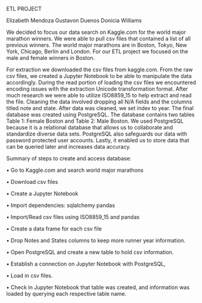 ETL PROJECT

Elizabeth Mendoza
Gustavon Duenos
Donicia Williams

We decided to focus our data search on Kaggle.com for the world major marathon winners. We were able to pull csv files that contained a list of all previous winners. The world major marathons are in Boston, Tokyo, New York, Chicago, Berlin and London. For our ETL project we focused on the male and female winners in Boston. 

For extraction we downloaded the csv files from kaggle.com. From the raw csv files, we created a Jupyter Notebook to be able to manipulate the data accordingly. During the read portion of loading the csv files we encountered encoding issues with the extraction Unicode transformation format. After much research we were able to utilize ISO8859_15 to help extract and read the file. Cleaning the data involved dropping all N/A fields and the columns titled note and state. After data was cleaned, we set index to year. 
The final database was created using PostgreSQL. The database contains two tables Table 1: Female Boston and Table 2: Male Boston. We used PostgreSQL because it is a relational database that allows us to collaborate and standardize diverse data sets. PostgreSQL also safeguards our data with password protected user accounts. Lastly, it enabled us to store data that can be queried later and increases data accuracy.

Summary of steps to create and access database: 

•	Go to Kaggle.com and search world major marathons 

•	Download csv files 

•	Create a Jupyter Notebook

•	Import dependencies: sqlalchemy pandas

•	Import/Read csv files using ISO8859_15 and pandas 

•	Create a data frame for each csv file

•	Drop Notes and States columns to keep more runner year information. 

•	Open PostgreSQL and create a new table to hold csv information.

•	Establish a connection on Jupyter Notebook with PostgreSQL,

•	Load in csv files.

•	Check in Jupyter Notebook that table was created, and information was loaded by querying each respective table name.
